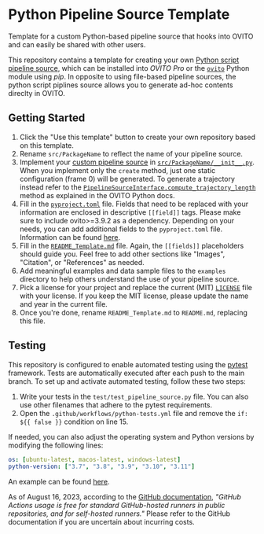 # Python Pipeline Source Template

Template for a custom Python-based pipeline source that hooks into OVITO and can easily be shared with other users.

This repository contains a template for creating your own [Python script pipeline source](https://www.ovito.org/docs/current/reference/pipelines/data_sources/python_script.html#what-is-a-python-data-source), 
which can be installed into *OVITO Pro* or the [`ovito`](https://pypi.org/project/ovito/) Python module using *pip*. In opposite to using file-based pipeline sources, the python script piplines source allows you to generate ad-hoc contents direclty in OVITO.

## Getting Started

1. Click the "Use this template" button to create your own repository based on this template.
2. Rename `src/PackageName` to reflect the name of your pipeline source.
3. Implement your [custom pipeline source](https://www.ovito.org/docs/current/python/modules/ovito_pipeline.html#ovito.pipeline.PipelineSourceInterface) in [`src/PackageName/__init__.py`](src/PackageName/__init__.py). When you implement only the `create` method, just one static configuration (frame 0) will be generated. To generate a trajectory instead refer to the [`PipelineSourceInterface.compute_trajectory_length`](https://www.ovito.org/docs/current/python/modules/ovito_pipeline.html#ovito.pipeline.PipelineSourceInterface.compute_trajectory_length) method as explained in the OVITO Python docs.
4. Fill in the [`pyproject.toml`](pyproject.toml) file. Fields that need to be replaced with your information are enclosed in descriptive `[[field]]` tags. Please make sure to include ovito>=3.9.2 as a dependency. Depending on your needs, you can add additional fields to the `pyproject.toml` file. Information can be found [here](https://setuptools.pypa.io/en/latest/userguide/index.html).
5. Fill in the [`README_Template.md`](README_Template.md) file. Again, the `[[fields]]` placeholders should guide you. Feel free to add other sections like "Images", "Citation", or "References" as needed.
6. Add meaningful examples and data sample files to the `examples` directory to help others understand the use of your pipeline source.
7. Pick a license for your project and replace the current (MIT) [`LICENSE`](LICENSE) file with your license. If you keep the MIT license, please update the name and year in the current file.
8. Once you're done, rename `README_Template.md` to `README.md`, replacing this file.

## Testing
This repository is configured to enable automated testing using the [pytest](https://docs.pytest.org/en/7.4.x/) framework. Tests are automatically executed after each push to the main branch. To set up and activate automated testing, follow these two steps:

1. Write your tests in the `test/test_pipeline_source.py` file. You can also use other filenames that adhere to the pytest requirements.
2. Open the `.github/workflows/python-tests.yml` file and remove the `if: ${{ false }}` condition on line 15.

If needed, you can also adjust the operating system and Python versions by modifying the following lines:
```yaml
os: [ubuntu-latest, macos-latest, windows-latest]
python-version: ["3.7", "3.8", "3.9", "3.10", "3.11"]
```

An example can be found [here](https://github.com/nnn911/GenerateRandomSolution).

As of August 16, 2023, according to the [GitHub documentation](https://docs.github.com/en/billing/managing-billing-for-github-actions/about-billing-for-github-actions), *"GitHub Actions usage is free for standard GitHub-hosted runners in public repositories, and for self-hosted runners."* Please refer to the GitHub documentation if you are uncertain about incurring costs.
